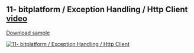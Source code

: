 ## 11- bitplatform / Exception Handling / Http Client [video](http://www.youtube.com/watch?v=g-ZNXwDQHOM)

[Download sample](https://download-directory.github.io/?url=https://github.com/bitfoundation/bitplatform-samples/tree/main/videos/Bit.Tutorial11)

[![11- bitplatform / Exception Handling / Http Client](http://img.youtube.com/vi/g-ZNXwDQHOM/sd2.jpg)](https://youtu.be/g-ZNXwDQHOM "11- bitplatform / Exception Handling / Http Client")